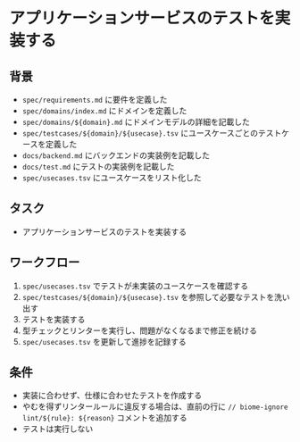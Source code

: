 # アプリケーションサービスのテストを実装する

## 背景

- `spec/requirements.md` に要件を定義した
- `spec/domains/index.md` にドメインを定義した
- `spec/domains/${domain}.md` にドメインモデルの詳細を記載した
- `spec/testcases/${domain}/${usecase}.tsv` にユースケースごとのテストケースを定義した
- `docs/backend.md` にバックエンドの実装例を記載した
- `docs/test.md` にテストの実装例を記載した
- `spec/usecases.tsv` にユースケースをリスト化した

## タスク

- アプリケーションサービスのテストを実装する

## ワークフロー

1. `spec/usecases.tsv` でテストが未実装のユースケースを確認する
2. `spec/testcases/${domain}/${usecase}.tsv` を参照して必要なテストを洗い出す
3. テストを実装する
4. 型チェックとリンターを実行し、問題がなくなるまで修正を続ける
5. `spec/usecases.tsv` を更新して進捗を記録する

## 条件

- 実装に合わせず、仕様に合わせたテストを作成する
- やむを得ずリンタールールに違反する場合は、直前の行に `// biome-ignore lint/${rule}: ${reason}` コメントを追加する
- テストは実行しない
